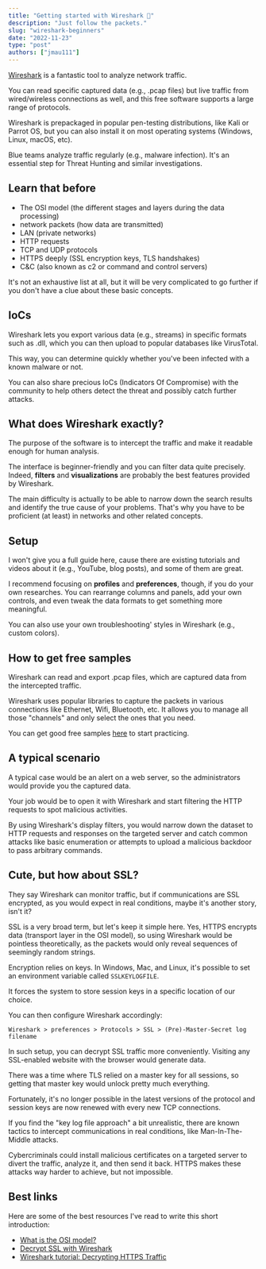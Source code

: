 ```yaml
---
title: "Getting started with Wireshark 🦈"
description: "Just follow the packets."
slug: "wireshark-beginners"
date: "2022-11-23"
type: "post"
authors: ["jmau111"]
---
```


[Wireshark](https://www.wireshark.org/) is a fantastic tool to analyze network traffic.

You can read specific captured data (e.g., .pcap files) but live traffic from wired/wireless connections as well, and this free software supports a large range of protocols.

Wireshark is prepackaged in popular pen-testing distributions, like Kali or Parrot OS, but you can also install it on most operating systems (Windows, Linux, macOS, etc).

Blue teams analyze traffic regularly (e.g., malware infection). It's an essential step for Threat Hunting and similar investigations.

Learn that before
--------

* The OSI model (the different stages and layers during the data processing)
* network packets (how data are transmitted)
* LAN (private networks)
* HTTP requests
* TCP and UDP protocols
* HTTPS deeply (SSL encryption keys, TLS handshakes)
* C&C (also known as c2 or command and control servers)

It's not an exhaustive list at all, but it will be very complicated to go further if you don't have a clue about these basic concepts.

IoCs
--------

Wireshark lets you export various data (e.g., streams) in specific formats such as .dll, which you can then upload to popular databases like VirusTotal.

This way, you can determine quickly whether you've been infected with a known malware or not.

You can also share precious IoCs (Indicators Of Compromise) with the community to help others detect the threat and possibly catch further attacks.

What does Wireshark exactly?
--------

The purpose of the software is to intercept the traffic and make it readable enough for human analysis.

The interface is beginner-friendly and you can filter data quite precisely. Indeed, **filters** and **visualizations** are probably the best features provided by Wireshark.

The main difficulty is actually to be able to narrow down the search results and identify the true cause of your problems. That's why you have to be proficient (at least) in networks and other related concepts.

Setup
--------

I won't give you a full guide here, cause there are existing tutorials and videos about it (e.g., YouTube, blog posts), and some of them are great.

I recommend focusing on **profiles** and **preferences**, though, if you do your own researches. You can rearrange columns and panels, add your own controls, and even tweak the data formats to get something more meaningful.

You can also use your own troubleshooting' styles in Wireshark (e.g., custom colors).

How to get free samples
--------

Wireshark can read and export .pcap files, which are captured data from the intercepted traffic.

Wireshark uses popular libraries to capture the packets in various connections like Ethernet, Wifi, Bluetooth, etc. It allows you to manage all those "channels" and only select the ones that you need.

You can get good free samples [here](https://wiki.wireshark.org/SampleCaptures) to start practicing.

A typical scenario
--------

A typical case would be an alert on a web server, so the administrators would provide you the captured data.

Your job would be to open it with Wireshark and start filtering the HTTP requests to spot malicious activities.

By using Wireshark's display filters, you would narrow down the dataset to HTTP requests and responses on the targeted server and catch common attacks like basic enumeration or attempts to upload a malicious backdoor to pass arbitrary commands.

Cute, but how about SSL?
--------

They say Wireshark can monitor traffic, but if communications are SSL encrypted, as you would expect in real conditions, maybe it's another story, isn't it?

SSL is a very broad term, but let's keep it simple here. Yes, HTTPS encrypts data (transport layer in the OSI model), so using Wireshark would be pointless theoretically, as the packets would only reveal sequences of seemingly random strings.

Encryption relies on keys. In Windows, Mac, and Linux, it's possible to set an environment variable called `SSLKEYLOGFILE`.

It forces the system to store session keys in a specific location of our choice.

You can then configure Wireshark accordingly:

```
Wireshark > preferences > Protocols > SSL > (Pre)-Master-Secret log filename
```

In such setup, you can decrypt SSL traffic more conveniently. Visiting any SSL-enabled website with the browser would generate data.

There was a time where TLS relied on a master key for all sessions, so getting that master key would unlock pretty much everything.

Fortunately, it's no longer possible in the latest versions of the protocol and session keys are now renewed with every new TCP connections.

If you find the "key log file approach" a bit unrealistic, there are known tactics to intercept communications in real conditions, like Man-In-The-Middle attacks.

Cybercriminals could install malicious certificates on a targeted server to divert the traffic, analyze it, and then send it back. HTTPS makes these attacks way harder to achieve, but not impossible.

Best links
--------

Here are some of the best resources I've read to write this short introduction:

* [What is the OSI model?](https://www.cloudflare.com/learning/ddos/glossary/open-systems-interconnection-model-osi/)
* [Decrypt SSL with Wireshark](https://www.comparitech.com/net-admin/decrypt-ssl-with-wireshark/)
* [Wireshark tutorial: Decrypting HTTPS Traffic](https://unit42.paloaltonetworks.com/wireshark-tutorial-decrypting-https-traffic/)
